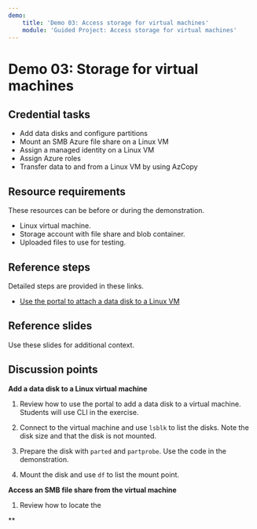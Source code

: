 ```yaml
---
demo:
    title: 'Demo 03: Access storage for virtual machines'
    module: 'Guided Project: Access storage for virtual machines'
---
```


# Demo 03: Storage for virtual machines

## Credential tasks

+ Add data disks and configure partitions  
+ Mount an SMB Azure file share on a Linux VM 
+ Assign a managed identity on a Linux VM 
+ Assign Azure roles 
+ Transfer data to and from a Linux VM by using AzCopy 

## Resource requirements

These resources can be before or during the demonstration. 
+ Linux virtual machine.
+ Storage account with file share and blob container.
+ Uploaded files to use for testing. 

## Reference steps

Detailed steps are provided in these links.

+ [Use the portal to attach a data disk to a Linux VM](https://learn.microsoft.com/azure/virtual-machines/linux/attach-disk-portal)

## Reference slides

Use these slides for additional context. 

## Discussion points

**Add a data disk to a Linux virtual machine**

1. Review how to use the portal to add a data disk to a virtual machine. Students will use CLI in the exercise.

1. Connect to the virtual machine and use `lsblk` to list the disks. Note the disk size and that the disk is not mounted.

1. Prepare the disk with `parted` and `partprobe`. Use the code in the demonstration.

1. Mount the disk and use `df` to list the mount point. 

**Access an SMB file share from the virtual machine**

1. Review how to locate the

** 

